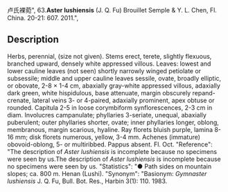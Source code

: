 卢氏裸菀",
63.**Aster lushiensis** (J. Q. Fu) Brouillet Semple & Y. L. Chen, Fl. China. 20-21: 607. 2011.",

## Description
Herbs, perennial, (size not given). Stems erect, terete, slightly flexuous, branched upward, densely white appressed villous. Leaves: lowest and lower cauline leaves (not seen) shortly narrowly winged petiolate or subsessile; middle and upper cauline leaves sessile, ovate, broadly elliptic, or obovate, 2-8 × 1-4 cm, abaxially gray-white appressed villous, adaxially dark green, white hispidulous, base attenuate, margin obscurely repand-crenate, lateral veins 3- or 4-paired, adaxially prominent, apex obtuse or rounded. Capitula 2-5 in loose corymbiform synflorescences, 2-3 cm in diam. Involucres campanulate; phyllaries 3-seriate, unequal, abaxially puberulent; outer phyllaries shorter, ovate; inner phyllaries longer, oblong, membranous, margin scarious, hyaline. Ray florets bluish purple, lamina 8-16 mm; disk florets numerous, yellow, 3-4 mm. Achenes (immature) obovoid-oblong, 5- or multiribbed. Pappus absent. Fl. Oct.
  "Reference": "The description of *Aster lushiensis* is incomplete because no specimens were seen by us.The description of *Aster lushiensis* is incomplete because no specimens were seen by us.
  "Statistics": "● Path sides on mountain slopes; ca. 800 m. Henan (Lushi).
  "Synonym": "Basionym: *Gymnaster lushiensis* J. Q. Fu, Bull. Bot. Res., Harbin 3(1): 110. 1983.
